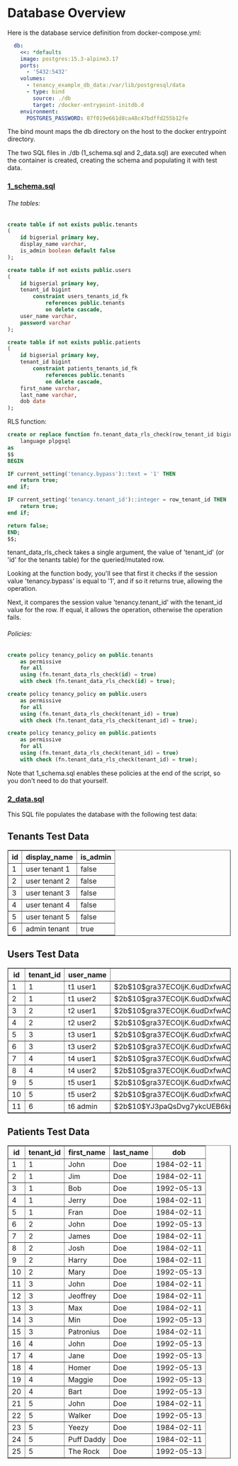 # Database Overview

Here is the database service definition from docker-compose.yml:

```YAML
  db:
    <<: *defaults
    image: postgres:15.3-alpine3.17
    ports:
      - '5432:5432'
    volumes:
      - tenancy_example_db_data:/var/lib/postgresql/data
      - type: bind
        source: ./db
        target: /docker-entrypoint-initdb.d
    environment:
      POSTGRES_PASSWORD: 07f019e661d8ca48c47bdffd255b12fe
```

The bind mount maps the db directory on the host to the docker entrypoint directory.

The two SQL files in ./db (1_schema.sql and 2_data.sql) are executed when the container is created, creating the schema and populating it with test data.

### [1_schema.sql](db/1_schema.sql)

###### The tables:

```sql
create table if not exists public.tenants
(
    id bigserial primary key,
    display_name varchar,
    is_admin boolean default false
);

create table if not exists public.users
(
    id bigserial primary key,
    tenant_id bigint
        constraint users_tenants_id_fk
            references public.tenants
            on delete cascade,
    user_name varchar,
    password varchar
);

create table if not exists public.patients
(
    id bigserial primary key,
    tenant_id bigint
        constraint patients_tenants_id_fk
            references public.tenants
            on delete cascade,
    first_name varchar,
    last_name varchar,
    dob date
);
```

RLS function:

```sql
create or replace function fn.tenant_data_rls_check(row_tenant_id bigint) returns boolean
    language plpgsql
as
$$
BEGIN

IF current_setting('tenancy.bypass')::text = '1' THEN
    return true;
end if;

IF current_setting('tenancy.tenant_id')::integer = row_tenant_id THEN
    return true;
end if;

return false;
END;
$$;
```

tenant_data_rls_check takes a single argument, the value of 'tenant_id' (or 'id' for the tenants table) for the queried/mutated row.

Looking at the function body, you'll see that first it checks if the session value 'tenancy.bypass' is equal to '1', and if so it returns true, allowing the operation.

Next, it compares the session value 'tenancy.tenant_id' with the tenant_id value for the row. If equal, it allows the operation, otherwise the operation fails.

###### Policies:

```sql
create policy tenancy_policy on public.tenants
    as permissive
    for all
    using (fn.tenant_data_rls_check(id) = true)
    with check (fn.tenant_data_rls_check(id) = true);

create policy tenancy_policy on public.users
    as permissive
    for all
    using (fn.tenant_data_rls_check(tenant_id) = true)
    with check (fn.tenant_data_rls_check(tenant_id) = true);

create policy tenancy_policy on public.patients
    as permissive
    for all
    using (fn.tenant_data_rls_check(tenant_id) = true)
    with check (fn.tenant_data_rls_check(tenant_id) = true);
```

Note that 1_schema.sql enables these policies at the end of the script, so you don't need to do that yourself.

### [2_data.sql](db/2_data.sql)

This SQL file populates the database with the following test data:

## Tenants Test Data

<table border="1" style="border-collapse:collapse">
<tr><th>id</th><th>display_name</th><th>is_admin</th></tr>
<tr><td>1</td><td>user tenant 1</td><td>false</td></tr>
<tr><td>2</td><td>user tenant 2</td><td>false</td></tr>
<tr><td>3</td><td>user tenant 3</td><td>false</td></tr>
<tr><td>4</td><td>user tenant 4</td><td>false</td></tr>
<tr><td>5</td><td>user tenant 5</td><td>false</td></tr>
<tr><td>6</td><td>admin tenant</td><td>true</td></tr>
</table>

## Users Test Data

<table border="1" style="border-collapse:collapse">
<tr><th>id</th><th>tenant_id</th><th>user_name</th><th>password</th></tr>
<tr><td>1</td><td>1</td><td>t1 user1</td><td>$2b$10$gra37ECOljK.6udDxfwAOOTSyeQSbo9I0zS6l6NoMR1mbE.9T.jF2</td></tr>
<tr><td>2</td><td>1</td><td>t1 user2</td><td>$2b$10$gra37ECOljK.6udDxfwAOOTSyeQSbo9I0zS6l6NoMR1mbE.9T.jF2</td></tr>
<tr><td>3</td><td>2</td><td>t2 user1</td><td>$2b$10$gra37ECOljK.6udDxfwAOOTSyeQSbo9I0zS6l6NoMR1mbE.9T.jF2</td></tr>
<tr><td>4</td><td>2</td><td>t2 user2</td><td>$2b$10$gra37ECOljK.6udDxfwAOOTSyeQSbo9I0zS6l6NoMR1mbE.9T.jF2</td></tr>
<tr><td>5</td><td>3</td><td>t3 user1</td><td>$2b$10$gra37ECOljK.6udDxfwAOOTSyeQSbo9I0zS6l6NoMR1mbE.9T.jF2</td></tr>
<tr><td>6</td><td>3</td><td>t3 user2</td><td>$2b$10$gra37ECOljK.6udDxfwAOOTSyeQSbo9I0zS6l6NoMR1mbE.9T.jF2</td></tr>
<tr><td>7</td><td>4</td><td>t4 user1</td><td>$2b$10$gra37ECOljK.6udDxfwAOOTSyeQSbo9I0zS6l6NoMR1mbE.9T.jF2</td></tr>
<tr><td>8</td><td>4</td><td>t4 user2</td><td>$2b$10$gra37ECOljK.6udDxfwAOOTSyeQSbo9I0zS6l6NoMR1mbE.9T.jF2</td></tr>
<tr><td>9</td><td>5</td><td>t5 user1</td><td>$2b$10$gra37ECOljK.6udDxfwAOOTSyeQSbo9I0zS6l6NoMR1mbE.9T.jF2</td></tr>
<tr><td>10</td><td>5</td><td>t5 user2</td><td>$2b$10$gra37ECOljK.6udDxfwAOOTSyeQSbo9I0zS6l6NoMR1mbE.9T.jF2</td></tr>
<tr><td>11</td><td>6</td><td>t6 admin</td><td>$2b$10$YJ3paQsDvg7ykcUEB6kmQetsGcaRfPzTwvpOEQSc565epW.P82lMO</td></tr>
</table>

## Patients Test Data

<table border="1" style="border-collapse:collapse">
<tr><th>id</th><th>tenant_id</th><th>first_name</th><th>last_name</th><th>dob</th></tr>
<tr><td>1</td><td>1</td><td>John</td><td>Doe</td><td>1984-02-11</td></tr>
<tr><td>2</td><td>1</td><td>Jim</td><td>Doe</td><td>1984-02-11</td></tr>
<tr><td>3</td><td>1</td><td>Bob</td><td>Doe</td><td>1992-05-13</td></tr>
<tr><td>4</td><td>1</td><td>Jerry</td><td>Doe</td><td>1984-02-11</td></tr>
<tr><td>5</td><td>1</td><td>Fran</td><td>Doe</td><td>1984-02-11</td></tr>
<tr><td>6</td><td>2</td><td>John</td><td>Doe</td><td>1992-05-13</td></tr>
<tr><td>7</td><td>2</td><td>James</td><td>Doe</td><td>1984-02-11</td></tr>
<tr><td>8</td><td>2</td><td>Josh</td><td>Doe</td><td>1984-02-11</td></tr>
<tr><td>9</td><td>2</td><td>Harry</td><td>Doe</td><td>1984-02-11</td></tr>
<tr><td>10</td><td>2</td><td>Mary</td><td>Doe</td><td>1992-05-13</td></tr>
<tr><td>11</td><td>3</td><td>John</td><td>Doe</td><td>1984-02-11</td></tr>
<tr><td>12</td><td>3</td><td>Jeoffrey</td><td>Doe</td><td>1984-02-11</td></tr>
<tr><td>13</td><td>3</td><td>Max</td><td>Doe</td><td>1984-02-11</td></tr>
<tr><td>14</td><td>3</td><td>Min</td><td>Doe</td><td>1992-05-13</td></tr>
<tr><td>15</td><td>3</td><td>Patronius</td><td>Doe</td><td>1984-02-11</td></tr>
<tr><td>16</td><td>4</td><td>John</td><td>Doe</td><td>1992-05-13</td></tr>
<tr><td>17</td><td>4</td><td>Jane</td><td>Doe</td><td>1992-05-13</td></tr>
<tr><td>18</td><td>4</td><td>Homer</td><td>Doe</td><td>1992-05-13</td></tr>
<tr><td>19</td><td>4</td><td>Maggie</td><td>Doe</td><td>1992-05-13</td></tr>
<tr><td>20</td><td>4</td><td>Bart</td><td>Doe</td><td>1992-05-13</td></tr>
<tr><td>21</td><td>5</td><td>John</td><td>Doe</td><td>1984-02-11</td></tr>
<tr><td>22</td><td>5</td><td>Walker</td><td>Doe</td><td>1992-05-13</td></tr>
<tr><td>23</td><td>5</td><td>Yeezy</td><td>Doe</td><td>1984-02-11</td></tr>
<tr><td>24</td><td>5</td><td>Puff Daddy</td><td>Doe</td><td>1984-02-11</td></tr>
<tr><td>25</td><td>5</td><td>The Rock</td><td>Doe</td><td>1992-05-13</td></tr>
</table>
